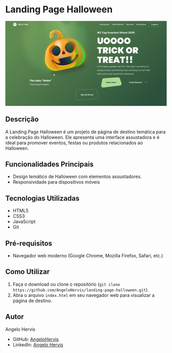 # Landing Page Halloween

<div style="display:flex; align-items:center; justify-content:center; margin-bottom:20px">
<img src="img/projeto.png" >
</div>

## Descrição
A Landing Page Halloween é um projeto de página de destino temática para a celebração do Halloween. Ele apresenta uma interface assustadora e é ideal para promover eventos, festas ou produtos relacionados ao Halloween.

## Funcionalidades Principais
- Design temático de Halloween com elementos assustadores.
- Responsividade para dispositivos móveis

## Tecnologias Utilizadas
- HTML5
- CSS3
- JavaScript
- Git

## Pré-requisitos
- Navegador web moderno (Google Chrome, Mozilla Firefox, Safari, etc.)

## Como Utilizar
1. Faça o download ou clone o repositório (`git clone https://github.com/AngeloHervis/landing-page-halloween.git`).
2. Abra o arquivo `index.html` em seu navegador web para visualizar a página de destino.

## Autor
Angelo Hervis
- GitHub: [AngeloHervis](https://github.com/AngeloHervis)
- LinkedIn: [Angelo Hervis](https://www.linkedin.com/in/angelo-hervis/)